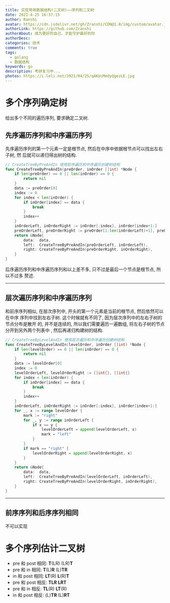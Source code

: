 ```yaml
---
title: 实现常用数据结构(二叉树)——序列和二叉树
date: 2021-4-25 16:37:15
author: Ranshi
avatar: https://cdn.jsdelivr.net/gh/Zranshi/CDN@1.0/img/custom/avatar.jpg
authorLink: https://github.com/Zranshi
authorAbout: 成为更好的自己，才能守护最好的你
authorDesc:
categories: 技术
comments: true
tags:
  - golang
  - 数据结构
keywords: go
description: 考研复习中...
photos: https://i.loli.net/2021/04/25/qAKUcMmdyQgezLE.jpg
---
```


# 多个序列确定树

给出多个不同的遍历序列, 要求确定二叉树.

## 先序遍历序列和中序遍历序列

先序遍历序列的第一个元素一定是根节点, 然后在中序中依据根节点可以找出左右子树, 然
后就可以递归得出树的结构.

```Go
// CreateTreeByPreAndIn 使用前序遍历和中序遍历创建树结构
func CreateTreeByPreAndIn(preOrder, inOrder []int) *Node {
	if len(preOrder) == 0 || len(inOrder) == 0 {
		return nil
	}
	data := preOrder[0]
	index := 0
	for index < len(inOrder) {
		if inOrder[index] == data {
			break
		}
		index++
	}
	inOrderLeft, inOrderRight := inOrder[:index], inOrder[index+1:]
	preOrderLeft, preOrderRight := preOrder[1:len(inOrderLeft)+1], preOrder[1+len(inOrderLeft):]
	return &Node{
		data:  data,
		left:  CreateTreeByPreAndIn(preOrderLeft, inOrderLeft),
		right: CreateTreeByPreAndIn(preOrderRight, inOrderRight),
	}
}
```

后序遍历序列和中序遍历序列和以上差不多, 只不过是最后一个节点是根节点, 所以不过多
赘述.

---

## 层次遍历序列和中序遍历序列

和前序序列相似, 在层次序列中, 开头的第一个元素是当前的根节点, 然后依然可以在中序
序列中找到左右子树. 这个时候就有不同了, 因为层次序列中的左右子树的节点分布是散开
的, 并不是连续的, 所以我们需要遍历一遍数组, 将左右子树的节点分开到另外两个列表中
, 然后再递归构建树的结构.

```Go
// CreateTreeByLevelAndIn 使用层次遍历和中序遍历创建树结构
func CreateTreeByLevelAndIn(levelOrder, inOrder []int) *Node {
	if len(levelOrder) == 0 || len(inOrder) == 0 {
		return nil
	}
	data := levelOrder[0]
	index := 0
	levelOrderLeft, levelOrderRight := []int{}, []int{}
	for index < len(inOrder) {
		if inOrder[index] == data {
			break
		}
		index++
	}
	inOrderLeft, inOrderRight := inOrder[:index], inOrder[index+1:]
	for _, x := range levelOrder {
		mark := "right"
		for _, y := range inOrderLeft {
			if x == y {
				levelOrderLeft = append(levelOrderLeft, x)
				mark = "left"
			}
		}
		if mark == "right" {
			levelOrderRight = append(levelOrderRight, x)
		}
	}
	return &Node{
		data:  data,
		left:  CreateTreeByPreAndIn(levelOrderLeft, inOrderLeft),
		right: CreateTreeByPreAndIn(levelOrderRight, inOrderRight),
	}
}
```

---

## 前序序列和后序序列相同

不可以实现

# 多个序列估计二叉树

- pre 和 post 相同: **T**(LR) (LR)**T**
- pre 和 in 相同: **T**(L)**R** (L)**TR**
- in 和 post 相同: **LT**(R) **L**(R)**T**
- pre 和 post 相反: **TLR** **LRT**
- pre 和 in 相反: **TL**(R) **LT**(R)
- in 和 post 相反: (L)**TR** (L)**RT**
